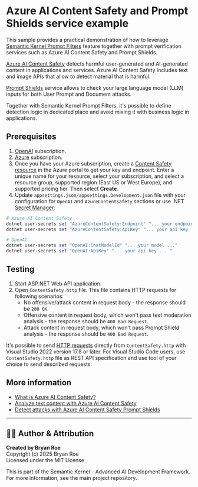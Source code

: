 # Azure AI Content Safety and Prompt Shields service example

This sample provides a practical demonstration of how to leverage [Semantic Kernel Prompt Filters](https://devblogs.microsoft.com/semantic-kernel/filters-in-semantic-kernel/#prompt-render-filter) feature together with prompt verification services such as Azure AI Content Safety and Prompt Shields.

[Azure AI Content Safety](https://learn.microsoft.com/en-us/azure/ai-services/content-safety/overview) detects harmful user-generated and AI-generated content in applications and services. Azure AI Content Safety includes text and image APIs that allow to detect material that is harmful.

[Prompt Shields](https://learn.microsoft.com/en-us/azure/ai-services/content-safety/quickstart-jailbreak) service allows to check your large language model (LLM) inputs for both User Prompt and Document attacks.

Together with Semantic Kernel Prompt Filters, it's possible to define detection logic in dedicated place and avoid mixing it with business logic in applications.

## Prerequisites

1. [OpenAI](https://platform.openai.com/docs/introduction) subscription.
2. [Azure](https://azure.microsoft.com/free) subscription.
3. Once you have your Azure subscription, create a [Content Safety resource](https://aka.ms/acs-create) in the Azure portal to get your key and endpoint. Enter a unique name for your resource, select your subscription, and select a resource group, supported region (East US or West Europe), and supported pricing tier. Then select **Create**.
4. Update `appsettings.json/appsettings.Development.json` file with your configuration for `OpenAI` and `AzureContentSafety` sections or use .NET [Secret Manager](https://learn.microsoft.com/en-us/aspnet/core/security/app-secrets):

```powershell
# Azure AI Content Safety
dotnet user-secrets set "AzureContentSafety:Endpoint" "... your endpoint ..."
dotnet user-secrets set "AzureContentSafety:ApiKey" "... your api key ... "

# OpenAI
dotnet user-secrets set "OpenAI:ChatModelId" "... your model ..."
dotnet user-secrets set "OpenAI:ApiKey" "... your api key ... "
```

## Testing

1. Start ASP.NET Web API application.
2. Open `ContentSafety.http` file. This file contains HTTP requests for following scenarios:
   - No offensive/attack content in request body - the response should be `200 OK`.
   - Offensive content in request body, which won't pass text moderation analysis - the response should be `400 Bad Request`.
   - Attack content in request body, which won't pass Prompt Shield analysis - the response should be `400 Bad Request`.

It's possible to send [HTTP requests](https://learn.microsoft.com/en-us/aspnet/core/test/http-files?view=aspnetcore-8.0) directly from `ContentSafety.http` with Visual Studio 2022 version 17.8 or later. For Visual Studio Code users, use `ContentSafety.http` file as REST API specification and use tool of your choice to send described requests.

## More information

- [What is Azure AI Content Safety?](https://learn.microsoft.com/en-us/azure/ai-services/content-safety/overview)
- [Analyze text content with Azure AI Content Safety](https://learn.microsoft.com/en-us/azure/ai-services/content-safety/quickstart-text)
- [Detect attacks with Azure AI Content Safety Prompt Shields](https://learn.microsoft.com/en-us/azure/ai-services/content-safety/quickstart-jailbreak)


---

## 👨‍💻 Author & Attribution

**Created by Bryan Roe**  
Copyright (c) 2025 Bryan Roe  
Licensed under the MIT License

This is part of the Semantic Kernel - Advanced AI Development Framework.
For more information, see the main project repository.
